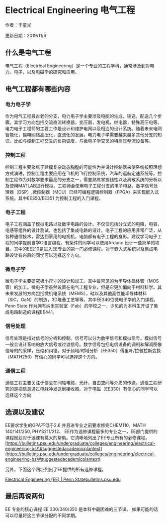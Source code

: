 # Electrical Engineering 电气工程

作者：于童光

更新日期：2019/11/6

## 什么是电气工程 <a id="shen-me-shi-dian-qi-gong-cheng"></a>

电气工程（Electrical Engineering）是一个专业的工程学科，通常涉及到对电力，电子，以及电磁学的研究和应用。‌

## 电气工程都有哪些内容 <a id="dian-qi-gong-cheng-du-you-na-xie-nei-rong"></a>

### 电力电子学 <a id="dian-li-dian-zi-xue"></a>

作为电气工程最古老的分支，电力电子学主要涉及电能的生成，输送，配送几个步骤。其学习方向包括交流直流转换器，变压器，发电机，继电器，特殊高压电等。电力电子工程师的主要工作是设计和维护电网以及相连的设计系统。随着未来电网智能化，输电网络高压化，直流化的发展，电力电子学需要越来越多其他分支的知识。比如与控制工程交叉的负荷调度，与微电子学交叉的特高压整流设备等。‌

### 控制工程 <a id="kong-zhi-gong-cheng"></a>

控制工程主要聚焦于建模复杂动态胸膛的可能性为并设计控制器来使系统按照理想方式演进。控制工程主要应用在飞机的飞行控制系统，汽车的巡航定速系统等。控制工程作为对数学要求最高的分支之一，需要熟练掌握线性以及离散系统的分析以及使用MATLAB进行模拟。工程师会使用电子工程分支的电子电路，数字信号处理器（DSP）,微控制器（MCU）已经可编程逻辑控制器（FPGA）来实现嵌入式系统。其中EE350/EE351 为控制工程的入门课程。‌

### 电子工程 <a id="dian-zi-gong-cheng"></a>

电子工程涵盖了模拟电路以及数字电路的设计。不仅仅包括分立式的电阻，电容，电感等组件的设计测试，也包括了集成电路的设计。电子工程的应用非常广泛，从各种通信技术，雷达到家用的电视机，电脑都有电子工程的身影。建议学习电子工程的同学提前自学C语言编程，有条件的同学可以使用Arduno 设计一些简单的项目。其中的EE210是进入EE专业的第一门必修课程。对于嵌入式系统以及集成电路设计有兴趣的同学可以选择这个方向。‌

### 微电子学 <a id="wei-dian-zi-xue"></a>

微电子学主要研究极小尺寸的设计和加工。其中最常见的为半导体晶体管（MOS管）的加工。微电子学虽然设置在电气工程专业，但是它更加偏向于材料科学。其未来发展的方向包括微机电系统（MEMS），硅以及其他高性能半导体材料（SiC，GaN）的制造，3D堆叠工艺等等。其中EE340位微电子学的入门课程。Penn State 作为拥有纳米实验室（Fab）的学校之一，少见的为本科生开设了集成电路制造的课程EE441。‌

### 信号处理 <a id="xin-hao-chu-li"></a>

信号处理是指对信号的分析和控制。信号可以分为数字信号和模拟信号。模拟信号一般会设计音响的放大信号或过滤信号。数字信号包括电信设备的调制和解调图像信号的的采样，压缩和纠错。对于频域/时域分析（EE350）傅里叶/拉普拉斯变换（MATH250）有信心的同学可以选择这个方向。‌

### 通信工程 <a id="tong-xin-gong-cheng"></a>

通信工程主要关注于信息在同轴电缆，光纤，自由空间等介质的传送。通信工程研究的是把信息通过电脉冲发送到接收器。对于电磁（EE330）有信心的同学可以选择这个方向‌

## 选课以及建议 <a id="xuan-ke-yi-ji-jian-yi"></a>

EE要求学生的GPA不低于2.6 并且进专业之前要求修完CHEM110，MATH 140/141/250, PHYS211/212、 EE作为选修课程最多的专业之一，EE部门提供的课程规划对于选课有莫大的帮助。它清晰地列出了EE专业所有的必修课程。 [https://bulletins.psu.edu/undergraduate/colleges/engineering/electrical-engineering-bs/\#suggestedacademicplantext](https://bulletins.psu.edu/undergraduate/colleges/engineering/electrical-engineering-bs/#suggestedacademicplantext)‌

另外，下面这个网址列出了EE提供的所有选修课程。

[Electrical Engineering \(EE\) \| Penn Statebulletins.psu.edu](https://bulletins.psu.edu/university-course-descriptions/undergraduate/ee/)

## 最后再说两句

EE 专业的核心课程 EE 330/340/350 是本科中最困难的三节课。 如果可能的话可以尽量将这三节课分配的不同学期。

